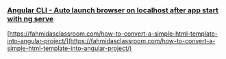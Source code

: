### [Angular CLI - Auto launch browser on localhost after app start with ng serve](https://jasonwatmore.com/post/2022/11/25/angular-cli-auto-launch-browser-on-localhost-after-app-start-with-ng-serve)
[https://fahmidasclassroom.com/how-to-convert-a-simple-html-template-into-angular-project/](https://fahmidasclassroom.com/how-to-convert-a-simple-html-template-into-angular-project/)